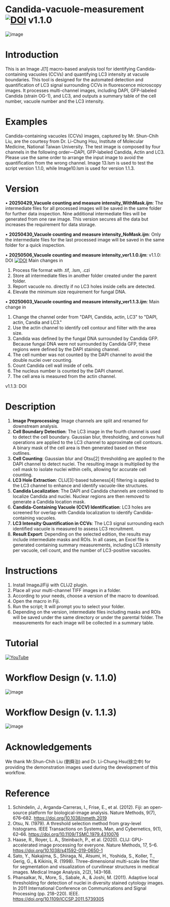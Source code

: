 # Candida-vacuole-measurement                            [![DOI](https://zenodo.org/badge/DOI/10.5281/zenodo.15347737.svg)](https://doi.org/10.5281/zenodo.15347737) v1.1.0  

![image](https://github.com/user-attachments/assets/29302f53-1753-4ff3-a76c-433c661d8310)


# Introduction
This is an Image J[1] macro-based analysis tool for identifying Candida-containing vacuoles (CCVs) and quantifying LC3 intensity at vacuole boundaries. 
This tool is designed for the automated detection and quantification of LC3 signal surrounding CCVs in fluorescence microscopy images. It processes multi-channel images, including DAPI, GFP-labeled Candida (strain OG-1), and LC3, and outputs a summary table of the cell number, vacuole number and the LC3 intensity. 

# Examples
Candida-containing vacuoles (CCVs) images, captured by Mr. Shun-Chih Liu, are the courtesy from Dr. Li-Chung Hsu, Institute of Molecular Medicine, National Taiwan University. 
The test image is composed by four channels in the following order—DAPI, GFP-labeled Candida, Actin and LC3. Please use the same order to arrange the input image to avoid the quantification from the wrong channel.
Image 13.lsm is used to test the script version 1.1.0, while Image10.lsm is used for version 1.1.3.

# Version
•  __20250429_Vacuole counting and measure intensity_WithMask.ijm__: 
The intermediate files for all processed images will be saved in the same folder for further data inspection. Nine additional intermediate files will be generated from one raw image. This version secures all the data but increases the requirement for data storage.  

•  __20250430_Vacuole counting and measure intensity_NoMask.ijm__: 
  Only the intermediate files for the last processed image will be saved in the same folder for a quick inspection. 

•  __20250506_Vacuole counting and measure intensity_ver1.1.0.ijm__:   v1.1.0: DOI  [![DOI](https://zenodo.org/badge/DOI/10.5281/zenodo.15347737.svg)](https://doi.org/10.5281/zenodo.15347737)
  Main changes in
   1. Process file format with .tif, .lsm, .czi
   2. Store all intermediate files in another folder created under the parent folder.
   3. Report vacuole no. directly if no LC3 holes inside cells are detected.
   4. Elevate the minimum size requirement for fungal DNA.

•  __20250603_Vacuole counting and measure intensity_ver1.1.3.ijm__:
  Main change in 
  1. Change the channel order from "DAPI, Candida, actin, LC3" to "DAPI, actin, Candia and LC3."
  2. Use the actin channel to identify cell contour and fiilter with the area size.
  3. Candida was defined by the fungal DNA surrounded by Candida GFP. Because fungal DNA were not surrounded by Candida GFP, these regions were defined by the DAPI staining channel.
  4. The cell number was not counted by the DAPI channel to avoid the double nuclei over counting.
  5. Count Candida cell wall inside of cells.
  6. The nucleus number is counted by the DAPI channel.
  7. The cell area is measured from the actin channel.

v1.1.3: DOI


# Description
1.	__Image Preprocessing__:
Image channels are split and renamed for downstream analysis.
2.	__Cell Boundary Detection__:
The LC3 image in the fourth channel is used to detect the cell boundary. Gaussian blur, thresholding, and convex hull operations are applied to the LC3 channel to approximate cell contours. A binary mask of the cell area is then generated based on these outlines.
3.  __Cell Counting__:
Gaussian blur and Otsu[2] thresholding are applied to the DAPI channel to detect nuclei. The resulting image is multiplied by the cell mask to isolate nuclei within cells, allowing for accurate cell counting.
4.	__LC3 Hole Extraction__:
CLIJ[3]-based tubeness[4] filtering is applied to the LC3 channel to enhance and identify vacuole-like structures.
5.	__Candida Localization__:
The DAPI and Candida channels are combined to localize Candida and nuclei. Nuclear regions are then removed to generate a Candida location mask.
6.	__Candida-Containing Vacuole (CCV) Identification__:
LC3 holes are screened for overlap with Candida localization to identify Candida-containing vacuoles.
7.	__LC3 Intensity Quantification in CCVs__:
The LC3 signal surrounding each identified vacuole is measured to assess LC3 recruitment.
8.	__Result Export__:
 Depending on the selected edition, the results may include intermediate masks and ROIs. In all cases, an Excel file is generated containing summary measurements, including LC3 intensity per vacuole, cell count, and the number of LC3-positive vacuoles.

# Instructions
1.	Install ImageJ/Fiji with CLIJ2 plugin. 
2.	Place all your multi-channel TIFF images in a folder.
3.	According to your needs, choose a version of the macro to download. 
4.	Open the macro in Fiji.
5.	Run the script; It will prompt you to select your folder.
6.	Depending on the version, intermediate files including masks and ROIs will be saved under the same directory or under the parental folder. The measurements for each image will be collected in a summary table.

# Tutorial  
[![YouTube](https://img.youtube.com/vi/GqjaSe0SBtk/0.jpg)](https://youtu.be/GqjaSe0SBtk)

# Workflow Design (v. 1.1.0)
![image](https://github.com/user-attachments/assets/2cfde3d2-89ca-4bc1-8371-514c30491f21)

# Workflow Design (v. 1.1.3)
![image](https://github.com/user-attachments/assets/e41abf09-202c-4f89-965c-4cd20e9ffe96)


# Acknowledgements
We thank Mr.Shun-Chih Liu (劉舜治) and Dr. Li-Chung Hsu(徐立中) for providing the demonstration images used during the development of this workflow.

# Reference
1.	Schindelin, J., Arganda-Carreras, I., Frise, E., et al. (2012). Fiji: an open-source platform for biological-image analysis. Nature Methods, 9(7), 676–682. https://doi.org/10.1038/nmeth.2019
2.	Otsu, N. (1979). A threshold selection method from gray-level histograms. IEEE Transactions on Systems, Man, and Cybernetics, 9(1), 62–66. https://doi.org/10.1109/TSMC.1979.4310076
3.	Haase, R., Royer, L. A., Steinbach, P., et al. (2020). CLIJ: GPU-accelerated image processing for everyone. Nature Methods, 17, 5–6. https://doi.org/10.1038/s41592-019-0650-1
4.	Sato, Y., Nakajima, S., Shiraga, N., Atsumi, H., Yoshida, S., Koller, T., Gerig, G., & Kikinis, R. (1998). Three-dimensional multi-scale line filter for segmentation and visualization of curvilinear structures in medical images. Medical Image Analysis, 2(2), 143–168.
5.	Phansalkar, N., More, S., Sabale, A., & Joshi, M. (2011). Adaptive local thresholding for detection of nuclei in diversity stained cytology images. In 2011 International Conference on Communications and Signal Processing (pp. 218–220). IEEE. https://doi.org/10.1109/ICCSP.2011.5739305




